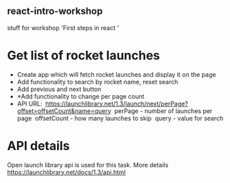 ## react-intro-workshop
stuff for workshop 'First steps in react '

# Get list of rocket launches
- Create app which will fetch rocket launches and display it on the page
- Add functionality to search by rocket name, reset search
- Add previous and next button
- *Add functionality to change per page count
- API URL:
 https://launchlibrary.net/1.3/launch/next/perPage?offset=offsetCount&name=query 
 perPage - number of launches per page
 offsetCount - how many launches to skip
 query - value for search 
 
 # API details
Open launch library api is used for this task. More details 
https://launchlibrary.net/docs/1.3/api.html
